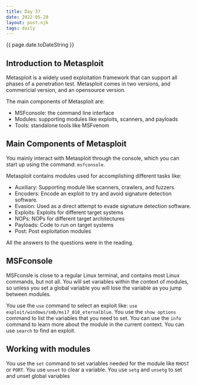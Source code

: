 ```yaml
---
title: Day 37
date: 2022-05-20
layout: post.njk
tags: daily
---
```


{{ page.date.toDateString }}

## Introduction to Metasploit
Metasploit is a widely used exploitation framework that can support all phases of a penetration test. Metasploit comes in two versions, and commericial version, and an opensource version.

The main components of Metasploit are:
- MSFconsole: the command line interface
- Modules: supporting modules like exploits, scanners, and payloads
- Tools: standalone tools like MSFvenom

## Main Components of Metasploit
You mainly interact with Metasploit through the console, which you can start up using the command: `msfconsole`.

Metasploit contains modules used for accomplishing different tasks like:
- Auxiliary: Supporting module like scanners, crawlers, and fuzzers.
- Encoders: Encode an exploit to try and avoid signature detection software.
- Evasion: Used as a direct attempt to evade signature detection software.
- Exploits: Exploits for different target systems
- NOPs: NOPs for different target architectures
- Payloads: Code to run on target systems
- Post: Post exploitation modules

All the answers to the questions were in the reading.

## MSFconsole
MSFconsle is close to a regular Linux terminal, and contains most Linux commands, but not all. You will set variables within the context of modules, so unless you set a global variable you will lose the variable as you jump between modules.

You use the `use` command to select an exploit like: `use exploit/windows/smb/ms17_010_eternalblue`.
You use the `show options` command to list the variables that you need to set.
You can use the `info` command to learn more about the module in the current context.
You can use `search` to find an exploit.

## Working with modules
You use the `set` command to set variables needed for the module like `RHOST` or `PORT`.
You use `unset` to clear a variable.
You use `setg` and `unsetg` to set and unset global variables






